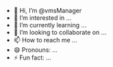 - 👋 Hi, I’m @vmsManager
- 👀 I’m interested in ...
- 🌱 I’m currently learning ...
- 💞️ I’m looking to collaborate on ...
- 📫 How to reach me ...
- 😄 Pronouns: ...
- ⚡ Fun fact: ...

<!---
vmsManager/vmsManager is a ✨ special ✨ repository because its `README.md` (this file) appears on your GitHub profile.
You can click the Preview link to take a look at your changes.
--->
